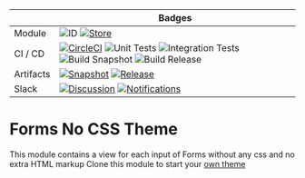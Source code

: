 |  | Badges | 
| --- | --- |
| Module | ![ID](https://img.shields.io/badge/ID-forms--nocss--theme-blue) [![Store](https://img.shields.io/badge/Jahia%20Store-Yes-brightgreen)](https://store.jahia.com/contents/modules-repository/org/jahia/modules/forms-nocss-theme.html) |
| CI / CD | [![CircleCI](https://circleci.com/gh/Jahia/forms-nocss-theme/tree/master.svg?style=shield&circle-token=7db72f934ee08b1326a9a8b1b7803edeacc6b9a5)](https://app.circleci.com/pipelines/github/Jahia/forms-nocss-theme) ![Unit Tests](https://img.shields.io/badge/Unit%20Tests-No-red) ![Integration Tests](https://img.shields.io/badge/Integration%20Tests-Yes-brightgreen) ![Build Snapshot](https://img.shields.io/badge/Build%20Snapshot-Yes-brightgreen) ![Build Release](https://img.shields.io/badge/Build%20Release-No-red) | 
| Artifacts | [![Snapshot](https://img.shields.io/badge/Snapshot-Nexus-blue)](https://devtools.jahia.com/nexus/content/repositories/jahia-enterprise-snapshots/org/jahia/modules/forms-nocss-theme/) [![Release](https://img.shields.io/badge/Release-Nexus-blue)](https://devtools.jahia.com/nexus/content/repositories/jahia-enterprise-releases/org/jahia/modules/forms-nocss-theme/) |
| Slack | [![Discussion](https://img.shields.io/badge/Discussion-%23module--forms-blue)](https://jahia.slack.com/archives/C01450KJAJC) [![Notifications](https://img.shields.io/badge/Notifications-%23cci--forms-blue)](https://jahia.slack.com/archives/C013TAA67RV)|



# Forms No CSS Theme

This module contains a view for each input of Forms without any css and no extra HTML markup
Clone this module to start your [own theme](https://academy.jahia.com/documentation/developer/ff/2.3/managing-forms/creating-a-custom-theme)
